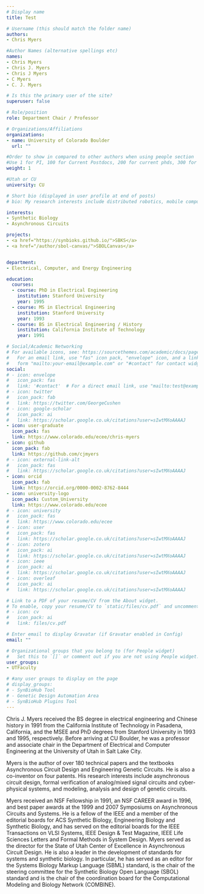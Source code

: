 ```yaml
---
# Display name
title: Test

# Username (this should match the folder name)
authors:
- Chris Myers

#Author Names (alternative spellings etc)
names:
- Chris Myers
- Chris J. Myers
- Chris J Myers
- C Myers
- C. J. Myers

# Is this the primary user of the site?
superuser: false

# Role/position
role: Department Chair / Professor

# Organizations/Affiliations
organizations:
- name: University of Colorado Boulder
  url: ""

#Order to show in compared to other authors when using people section
#Use 1 for PI, 100 for Current Postdocs, 200 for current phds, 300 for current masters, 400 for current undergrads, 800 for alum postdocs, 810 for alum phds, 820 for alum masters, and 830 for alum undergrads, 900 for tools, 1000 for projects, 900 for tools, 1000 for projects
weight: 1

#Utah or CU
university: CU

# Short bio (displayed in user profile at end of posts)
# bio: My research interests include distributed robotics, mobile computing and programmable matter.

interests:
- Synthetic Biology
- Asynchronous Circuits

projects:
- <a href="https://synbioks.github.io/">SBKS</a>
- <a href="/author/sbol-canvas/">SBOLCanvas</a>


department:
- Electrical, Computer, and Energy Engineering

education:
  courses:
  - course: PhD in Electrical Engineering
    institution: Stanford University
    year: 1995
  - course: MS in Electrical Engineering
    institution: Stanford University
    year: 1993
  - course: BS in Electrical Engineering / History
    institution: California Institute of Technology
    year: 1991

# Social/Academic Networking
# For available icons, see: https://sourcethemes.com/academic/docs/page-builder/#icons
#   For an email link, use "fas" icon pack, "envelope" icon, and a link in the
#   form "mailto:your-email@example.com" or "#contact" for contact widget.
social:
# - icon: envelope
#   icon_pack: fas
#   link: '#contact'  # For a direct email link, use "mailto:test@example.org".
# - icon: twitter
#   icon_pack: fab
#   link: https://twitter.com/GeorgeCushen
# - icon: google-scholar
#   icon_pack: ai
#   link: https://scholar.google.co.uk/citations?user=sIwtMXoAAAAJ
- icon: user-graduate
  icon_pack: fas
  link: https://www.colorado.edu/ecee/chris-myers
- icon: github
  icon_pack: fab
  link: https://github.com/cjmyers
# - icon: external-link-alt
#   icon_pack: fas
#   link: https://scholar.google.co.uk/citations?user=sIwtMXoAAAAJ
- icon: orcid
  icon_pack: fab
  link: https://orcid.org/0000-0002-8762-8444
- icon: university-logo
  icon_pack: Custom_University
  link: https://www.colorado.edu/ecee
# - icon: university
#   icon_pack: fas
#   link: https://www.colorado.edu/ecee
# - icon: user
#   icon_pack: fas
#   link: https://scholar.google.co.uk/citations?user=sIwtMXoAAAAJ
# - icon: zotero
#   icon_pack: ai
#   link: https://scholar.google.co.uk/citations?user=sIwtMXoAAAAJ
# - icon: ieee
#   icon_pack: ai
#   link: https://scholar.google.co.uk/citations?user=sIwtMXoAAAAJ
# - icon: overleaf
#   icon_pack: ai
#   link: https://scholar.google.co.uk/citations?user=sIwtMXoAAAAJ

# Link to a PDF of your resume/CV from the About widget.
# To enable, copy your resume/CV to `static/files/cv.pdf` and uncomment the lines below.
# - icon: cv
#   icon_pack: ai
#   link: files/cv.pdf

# Enter email to display Gravatar (if Gravatar enabled in Config)
email: ""

# Organizational groups that you belong to (for People widget)
#   Set this to `[]` or comment out if you are not using People widget.
user_groups:
- UTFaculty

# #any user groups to display on the page
# display_groups:
# - SynBioHub Tool
# - Genetic Design Automation Area
# - SynBioHub Plugins Tool
---
```


Chris J. Myers received the BS degree in electrical engineering and Chinese history in 1991 from the California Institute of Technology in Pasadena, California, and the MSEE and PhD degrees from Stanford University in 1993 and 1995, respectively. Before arriving at CU Boulder, he was a professor and associate chair in the Department of Electrical and Computer Engineering at the University of Utah in Salt Lake City.

Myers is the author of over 180 technical papers and the textbooks Asynchronous Circuit Design and Engineering Genetic Circuits. He is also a co-inventor on four patents. His research interests include asynchronous circuit design, formal verification of analog/mixed signal circuits and cyber-physical systems, and modeling, analysis and design of genetic circuits.

Myers received an NSF Fellowship in 1991, an NSF CAREER award in 1996, and best paper awards at the 1999 and 2007 Symposiums on Asynchronous Circuits and Systems. He is a fellow of the IEEE and a member of the editorial boards for ACS Synthetic Biology, Engineering Biology and Synthetic Biology, and has served on the editorial boards for the IEEE Transactions on VLSI Systems, IEEE Design & Test Magazine, IEEE Life Sciences Letters and Formal Methods in System Design. Myers served as the director for the State of Utah Center of Excellence in Asynchronous Circuit Design. He is also a leader in the development of standards for systems and synthetic biology. In particular, he has served as an editor for the Systems Biology Markup Language (SBML) standard, is the chair of the steering committee for the Synthetic Biology Open Language (SBOL) standard and is the chair of the coordination board for the Computational Modeling and Biology Network (COMBINE).
